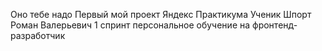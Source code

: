 Оно тебе надо
Первый мой проект Яндекс Практикума 
Ученик Шпорт Роман Валерьевич
1 спринт персональное обучение на фронтенд-разработчик
